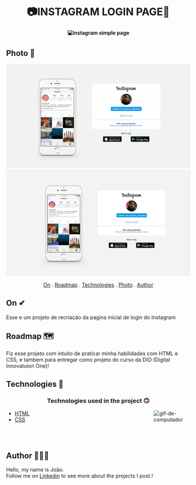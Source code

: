 <h1 align="center">
   📷INSTAGRAM LOGIN PAGE📸
</h1>

<h4 align="center">
  💻Instagram simple page
</h4>

## Photo 🎴

<div align="center">
   <img src="./img/gif insta.gif">
   <img src="./img/pag insta.JPG">
</div>
   
   
<p align="center">   
   <a href="#On">On</a> .
   <a href="#Roadmap">Roadmap</a> .
   <a href="#Technologies">Technologies</a> .
   <a href="#Photo">Photo</a> . 
   <a href="#Author">Author</a> 
   
 </p>



   
## On ✔
     
     
   <p> Esse e um projeto de recriação da pagina inicial de login do Instagram </p>
   
   
   
   
   
## Roadmap 🗺 
   
   <p> Fiz esse projeto com intuito de praticar minha habilidades com HTML e CSS, e tambem para entregar como projeto do curso da DIO (Digital Innovatuion One)! </p>
   
   
## Technologies 🚀
   
   <h3 align="center"> Technologies used in the project 🙃 </h3>
   
   <img src='./src/assets/computer1.gif' alt='gif-de-computador' align='right' width='20%'/>
   
   
- [HTML](https://www.w3schools.com/html/)
- [CSS](https://www.w3schools.com/css/)
   
<br>
<br>

## Author 🙋🏾‍♂️
   <p> Hello, my name is João. <br> Follow me on <a href="https://www.linkedin.com/in/joaosoaressilva/" target="_blank">Linkedin</a> to see more about the projects I post.!</p>
